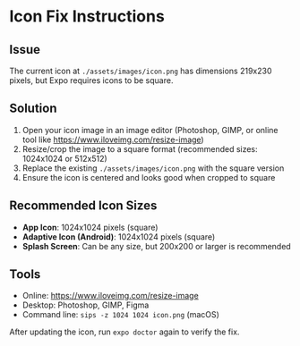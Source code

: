 # Icon Fix Instructions

## Issue
The current icon at `./assets/images/icon.png` has dimensions 219x230 pixels, but Expo requires icons to be square.

## Solution
1. Open your icon image in an image editor (Photoshop, GIMP, or online tool like https://www.iloveimg.com/resize-image)
2. Resize/crop the image to a square format (recommended sizes: 1024x1024 or 512x512)
3. Replace the existing `./assets/images/icon.png` with the square version
4. Ensure the icon is centered and looks good when cropped to square

## Recommended Icon Sizes
- **App Icon**: 1024x1024 pixels (square)
- **Adaptive Icon (Android)**: 1024x1024 pixels (square)
- **Splash Screen**: Can be any size, but 200x200 or larger is recommended

## Tools
- Online: https://www.iloveimg.com/resize-image
- Desktop: Photoshop, GIMP, Figma
- Command line: `sips -z 1024 1024 icon.png` (macOS)

After updating the icon, run `expo doctor` again to verify the fix.

